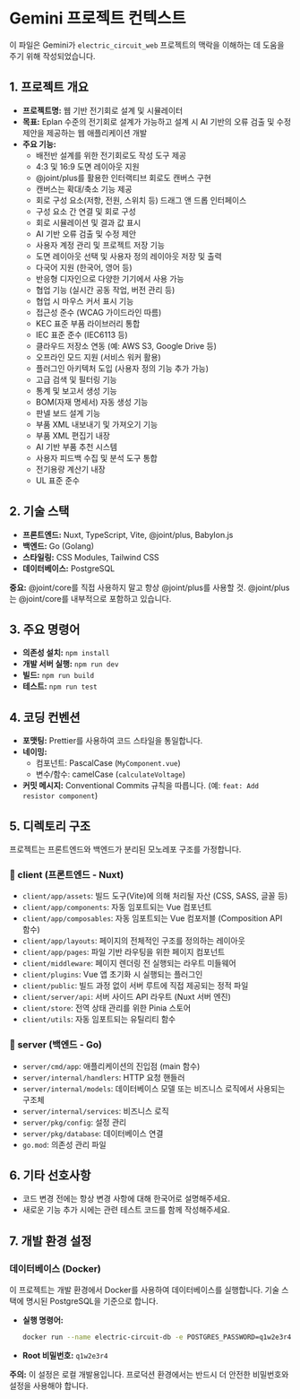 # Gemini 프로젝트 컨텍스트

이 파일은 Gemini가 `electric_circuit_web` 프로젝트의 맥락을 이해하는 데 도움을 주기 위해 작성되었습니다.

## 1. 프로젝트 개요

- **프로젝트명:** 웹 기반 전기회로 설계 및 시뮬레이터
- **목표:** Eplan 수준의 전기회로 설계가 가능하고 설계 시 AI 기반의 오류 검출 및 수정 제안을 제공하는 웹 애플리케이션 개발
- **주요 기능:**
    - 배전반 설계를 위한 전기회로도 작성 도구 제공
    - 4:3 및 16:9 도면 레이아웃 지원
    - @joint/plus를 활용한 인터랙티브 회로도 캔버스 구현
    - 캔버스는 확대/축소 기능 제공
    - 회로 구성 요소(저항, 전원, 스위치 등) 드래그 앤 드롭 인터페이스
    - 구성 요소 간 연결 및 회로 구성
    - 회로 시뮬레이션 및 결과 값 표시
    - AI 기반 오류 검출 및 수정 제안
    - 사용자 계정 관리 및 프로젝트 저장 기능
    - 도면 레이아웃 선택 및 사용자 정의 레이아웃 저장 및 출력
    - 다국어 지원 (한국어, 영어 등)
    - 반응형 디자인으로 다양한 기기에서 사용 가능
    - 협업 기능 (실시간 공동 작업, 버전 관리 등)
    - 협업 시 마우스 커서 표시 기능
    - 접근성 준수 (WCAG 가이드라인 따름)
    - KEC 표준 부품 라이브러리 통합
    - IEC 표준 준수 (IEC6113 등)
    - 클라우드 저장소 연동 (예: AWS S3, Google Drive 등)
    - 오프라인 모드 지원 (서비스 워커 활용)
    - 플러그인 아키텍처 도입 (사용자 정의 기능 추가 가능)
    - 고급 검색 및 필터링 기능
    - 통계 및 보고서 생성 기능
    - BOM(자재 명세서) 자동 생성 기능
    - 판넬 보드 설계 기능
    - 부품 XML 내보내기 및 가져오기 기능
    - 부품 XML 편집기 내장
    - AI 기반 부품 추천 시스템
    - 사용자 피드백 수집 및 분석 도구 통합
    - 전기용량 계산기 내장
    - UL 표준 준수

## 2. 기술 스택

- **프론트엔드:** Nuxt, TypeScript, Vite, @joint/plus, Babylon.js
- **백엔드:** Go (Golang)
- **스타일링:** CSS Modules, Tailwind CSS
- **데이터베이스:** PostgreSQL

**중요:** @joint/core를 직접 사용하지 말고 항상 @joint/plus를 사용할 것. @joint/plus는 @joint/core를 내부적으로 포함하고 있습니다.

## 3. 주요 명령어

- **의존성 설치:** `npm install`
- **개발 서버 실행:** `npm run dev`
- **빌드:** `npm run build`
- **테스트:** `npm run test`

## 4. 코딩 컨벤션

- **포맷팅:** Prettier를 사용하여 코드 스타일을 통일합니다.
- **네이밍:**
    - 컴포넌트: PascalCase (`MyComponent.vue`)
    - 변수/함수: camelCase (`calculateVoltage`)
- **커밋 메시지:** Conventional Commits 규칙을 따릅니다. (예: `feat: Add resistor component`)

## 5. 디렉토리 구조

프로젝트는 프론트엔드와 백엔드가 분리된 모노레포 구조를 가정합니다.

### 📁 client (프론트엔드 - Nuxt)

- `client/app/assets`: 빌드 도구(Vite)에 의해 처리될 자산 (CSS, SASS, 글꼴 등)
- `client/app/components`: 자동 임포트되는 Vue 컴포넌트
- `client/app/composables`: 자동 임포트되는 Vue 컴포저블 (Composition API 함수)
- `client/app/layouts`: 페이지의 전체적인 구조를 정의하는 레이아웃
- `client/app/pages`: 파일 기반 라우팅을 위한 페이지 컴포넌트
- `client/middleware`: 페이지 렌더링 전 실행되는 라우트 미들웨어
- `client/plugins`: Vue 앱 초기화 시 실행되는 플러그인
- `client/public`: 빌드 과정 없이 서버 루트에 직접 제공되는 정적 파일
- `client/server/api`: 서버 사이드 API 라우트 (Nuxt 서버 엔진)
- `client/store`: 전역 상태 관리를 위한 Pinia 스토어
- `client/utils`: 자동 임포트되는 유틸리티 함수

### 📁 server (백엔드 - Go)

- `server/cmd/app`: 애플리케이션의 진입점 (main 함수)
- `server/internal/handlers`: HTTP 요청 핸들러
- `server/internal/models`: 데이터베이스 모델 또는 비즈니스 로직에서 사용되는 구조체
- `server/internal/services`: 비즈니스 로직
- `server/pkg/config`: 설정 관리
- `server/pkg/database`: 데이터베이스 연결
- `go.mod`: 의존성 관리 파일

## 6. 기타 선호사항

- 코드 변경 전에는 항상 변경 사항에 대해 한국어로 설명해주세요.
- 새로운 기능 추가 시에는 관련 테스트 코드를 함께 작성해주세요.

## 7. 개발 환경 설정

### 데이터베이스 (Docker)

이 프로젝트는 개발 환경에서 Docker를 사용하여 데이터베이스를 실행합니다. 기술 스택에 명시된 PostgreSQL을 기준으로 합니다.

- **실행 명령어:**
  ```bash
  docker run --name electric-circuit-db -e POSTGRES_PASSWORD=q1w2e3r4 -p 5432:5432 -d postgres
  ```
- **Root 비밀번호:** `q1w2e3r4`

**주의:** 이 설정은 로컬 개발용입니다. 프로덕션 환경에서는 반드시 더 안전한 비밀번호와 설정을 사용해야 합니다.

